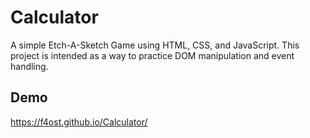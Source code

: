 # Calculator
A simple Etch-A-Sketch Game using HTML, CSS, and JavaScript. This project is intended as a way to practice DOM manipulation and event handling.
## Demo
https://f4ost.github.io/Calculator/
